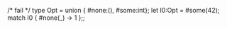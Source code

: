 /* fail */
type Opt = union { #none:(), #some:int};
let l0:Opt = #some(42);
match l0 {
    #none(_) -> 1
};;
